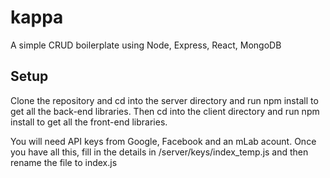 # kappa

A simple CRUD boilerplate using Node, Express, React, MongoDB

## Setup

Clone the repository and cd into the server directory and run npm install to get all the back-end libraries.
Then cd into the client directory and run npm install to get all the front-end libraries.

You will need API keys from Google, Facebook and an mLab acount. Once you have all this, fill in the details in /server/keys/index_temp.js and then rename the file to index.js
